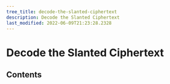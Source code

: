 ```yaml
---
tree_title: decode-the-slanted-ciphertext
description: Decode the Slanted Ciphertext
last_modified: 2022-06-09T21:23:28.2328
---
```


# Decode the Slanted Ciphertext

## Contents
